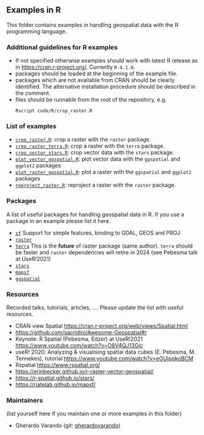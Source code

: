 ## Examples in R 

This folder contains examples in handling geospatial data with the 
R programming language. 

### Additional guidelines for R examples  

- If not specified otherwise examples should work with latest R release 
  as in <https://cran.r-project.org/>. Currently `R-4.1.0`. 
- packages should be loaded at the beginning of the example file. 
- packages which are not available from CRAN should be clearly identified.
  The alternative installation procedure should be described in the comment.   
- files should be runnable from the root of the repository, e.g. 
  ```
  Rscript code/R/crop_raster.R
  ```

### List of examples

- [`crop_raster.R`](crop_raster.R): crop a raster with the `raster` package. 
- [`crop_raster_terra.R`](crop_raster_terra.R): crop a raster with the `terra` package. 
- [`crop_vector_stars.R`](crop_vector_stars.R): crop vector data with the `stars` package. 
- [`plot_vector_ggspatial.R`](plot_vector_ggspatial.R): plot vector data with the `ggspatial` and `ggplot2` packages 
- [`plot_raster_ggspatial.R`](plot_raster_ggspatial.R): plot a raster with the `ggspatial` and `ggplot2` packages 
- [`reproject_raster.R`](reproject_raster.R): reproject a raster with the `raster` package. 

### Packages 

A list of useful packages for handling geospatial data in R. If you use a 
package in an example please list it here. 

- [`sf`](https://cran.r-project.org/package=sf) Support for simple features, binding to GDAL, 
  GEOS and PROJ
- [`raster`](https://cran.r-project.org/package=raster) 
- [`terra`](https://cran.r-project.org/package=terra)  This is the **future** of raster package 
(same author). `terra` should be faster and `raster` dependencies will retire in
 2024 (see Pebesma talk at UseR!2021)  
- [`stars`](https://cloud.r-project.org/package=stars)
- [`mapsf`](https://github.com/riatelab/mapsf) 
- [`ggspatial`](https://cran.r-project.org/package=ggspatial)

### Resources 

Recorded talks, tutorials, articles, .... 
Please update the list with useful resources. 

- CRAN view Spatial <https://cran.r-project.org/web/views/Spatial.html>
- <https://github.com/sacridini/Awesome-Geospatial#r>
- Keynote: R Spatial (Pebesma, Edzer)  at UseR!2021 <https://www.youtube.com/watch?v=O8V4QJ13Gjc>
- useR! 2020: Analyzing & visualising spatial data cubes (E. Pebesma, M. Tennekes), tutorial 
  <https://www.youtube.com/watch?v=eGUjpqkoBCM>
- Rspatial <https://www.rspatial.org/>
- <https://erinbecker.github.io/r-raster-vector-geospatial/>
- <https://r-spatial.github.io/stars/> 
- <https://riatelab.github.io/mapsf/>




### Maintainers 
(list yourself here if you maintain one or more examples in this folder) 

- Gherardo Varando (git: [gherardovarando](https://github.com/gherardovarando)) 
